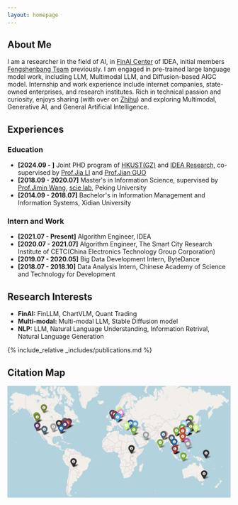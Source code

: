 ```yaml
---
layout: homepage
---
```


## About Me

I am a researcher in the field of AI,  in [FinAI Center](https://www.idea.edu.cn/research/research-finai.html) of IDEA, initial members [Fengshenbang Team](https://huggingface.co/IDEA-CCNL) previously. I am engaged in pre-trained large language model work, including LLM, Multimodal LLM, and Diffusion-based AIGC model. Internship and work experience include internet companies, state-owned enterprises, and research institutes. Rich in technical passion and curiosity, enjoys sharing (with over  on [Zhihu](https://www.zhihu.com/people/wxj630)) and exploring Multimodal, Generative AI, and General Artificial Intelligence.

## Experiences

### Education
- **[2024.09 - ]** Joint PHD program of [HKUST(GZ)](https://www.hkust-gz.edu.cn/) and [IDEA Research](https://www.idea.edu.cn/), co-supervised by [Prof.Jia LI](https://sites.google.com/view/lijia) and [Prof.Jian GUO](https://www.idea.edu.cn/person/guojian/)
- **[2018.09 - 2020.07]** Master's in Information Science, supervised by [Prof.Jimin Wang](http://www.im.pku.edu.cn/szll/xxxwyjs/wjm/index.htm), [scie lab](https://scie.pku.edu.cn/), Peking University
- **[2014.09 - 2018.07]** Bachelor's in Information Management and Information Systems, Xidian University

### Intern and Work
- **[2021.07 - Present]** Algorithm Engineer, IDEA
- **[2020.07 - 2021.07]** Algorithm Engineer, The Smart City Research Institute of CETC(China Electronics Technology Group Corporation)
- **[2019.07 - 2020.05]** Big Data Development Intern, ByteDance
- **[2018.07 - 2018.10]** Data Analysis Intern, Chinese Academy of Science and Technology for Development


## Research Interests

- **FinAI:** FinLLM, ChartVLM, Quant Trading
- **Multi-modal:** Multi-modal LLM, Stable Diffusion model
- **NLP:** LLM, Natural Language Understanding, Information Retrival, Natural Language Generation

<!-- ## News

- **[Feb. 2020]** Our paper about incremental learning is accepted to CVPR 2020.
- **[Feb. 2020]** We will host the ACM Multimedia Asia 2020 conference in Singapore!
- **[Sept. 2019]** Our paper about few-shot learning is accepted to NeurIPS 2019.
- **[Mar. 2019]** Our paper about few-shot learning is accepted to CVPR 2019. -->

{% include_relative _includes/publications.md %}

## Citation Map
![](./assets/img/citation_map.png)

<!-- {% include_relative _includes/services.md %} -->
